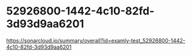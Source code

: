 # 52926800-1442-4c10-82fd-3d93d9aa6201
https://sonarcloud.io/summary/overall?id=examly-test_52926800-1442-4c10-82fd-3d93d9aa6201
